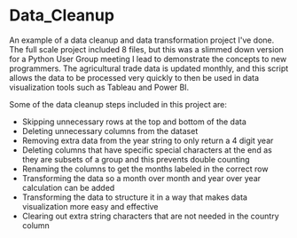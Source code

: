 # Data_Cleanup
An example of a data cleanup and data transformation project I've done. The full scale project included 8 files, but this was a slimmed down version for a Python User Group meeting I lead to demonstrate the concepts to new programmers. The agricultural trade data is updated monthly, and this script allows the data to be processed very quickly to then be used in data visualization tools such as Tableau and Power BI. 

Some of the data cleanup steps included in this project are:

* Skipping unnecessary rows at the top and bottom of the data
* Deleting unnecessary columns from the dataset
* Removing extra data from the year string to only return a 4 digit year
* Deleting columns that have specific special characters at the end as they are subsets of a group and this prevents double counting
* Renaming the columns to get the months labeled in the correct row
* Transforming the data so a month over month and year over year calculation can be added
* Transforming the data to structure it in a way that makes data visualization more easy and effective
* Clearing out extra string characters that are not needed in the country column
